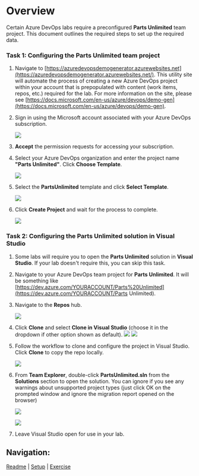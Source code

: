 
# Overview #
Certain Azure DevOps labs require a preconfigured **Parts Unlimited** team project. This document outlines the required steps to set up the required data.



<a name="Ex0Task1"></a>
### Task 1: Configuring the Parts Unlimited team project ###

1. Navigate to [https://azuredevopsdemogenerator.azurewebsites.net](https://azuredevopsdemogenerator.azurewebsites.net/). This utility site will automate the process of creating a new Azure DevOps project within your account that is prepopulated with content (work items, repos, etc.) required for the lab. For more information on the site, please see [https://docs.microsoft.com/en-us/azure/devops/demo-gen](https://docs.microsoft.com/en-us/azure/devops/demo-gen).

1. Sign in using the Microsoft account associated with your Azure DevOps subscription.

    ![](setup-images/000.png)

1. **Accept** the permission requests for accessing your subscription.

1. Select your Azure DevOps organization and enter the project name **"Parts Unlimited"**. Click **Choose Template**.

    ![](setup-images/001.png)

1. Select the **PartsUnlimited** template and click **Select Template**.

    ![](setup-images/002.png)

1. Click **Create Project** and wait for the process to complete.

    ![](setup-images/003.png)

<a name="Ex0Task2"></a>
### Task 2: Configuring the Parts Unlimited solution in Visual Studio ###

1. Some labs will require you to open the **Parts Unlimited** solution in **Visual Studio**. If your lab doesn't require this, you can skip this task.

1. Navigate to your Azure DevOps team project for **Parts Unlimited**. It will be something like [https://dev.azure.com/YOURACCOUNT/Parts%20Unlimited](https://dev.azure.com/YOURACCOUNT/Parts Unlimited).

1. Navigate to the **Repos** hub.

    ![](setup-images/004.png)

1. Click **Clone** and select **Clone in Visual Studio** (choose it in the dropdown if other option shown as default).
    ![](setup-images/clone.png)
    ![](setup-images/005.png)

1. Follow the workflow to clone and configure the project in Visual Studio. Click **Clone** to copy the repo locally.

    ![](setup-images/clone-2.png)

1. From **Team Explorer**, double-click **PartsUnlimited.sln** from the **Solutions** section to open the solution. You can ignore if you see any warnings about unsupported project types (just click OK on the prompted window and ignore the migration report opened on the browser)

    ![](setup-images/007.png)

    ![](setup-images/unsupported.png)

1. Leave Visual Studio open for use in your lab.

## Navigation:
[Readme](./readme.md) |
[Setup](./set-up.md) |
[Exercise](./exercise.md)